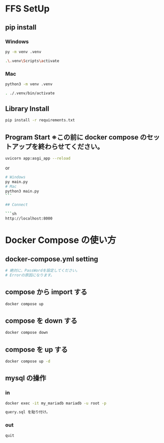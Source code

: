 # FFS SetUp

## pip install

### Windows

```sh
py -m venv .venv
```

```sh
.\.venv\Scripts\activate
```

### Mac

```sh
python3 -m venv .venv
```

```sh
. ./.venv/bin/activate
```

## Library Install

```sh
pip install -r requirements.txt
```

## Program Start ※この前に docker compose のセットアップを終わらせてください。

```sh
uvicorn app:asgi_app --reload
```

or

````sh
# Windows
py main.py
# Mac
python3 main.py
```

## Connect

```sh
http://localhost:8000
````

# Docker Compose の使い方

## docker-compose.yml setting

```sh
# 絶対に、PassWordを設定してください。
# Errorの原因になります。
```

## compose から import する

```sh
docker compose up
```

## compose を down する

```sh
docker compose down
```

## compose を up する

```sh
docker compose up -d
```

## mysql の操作

### in

```sh
docker exec -it my_mariadb mariadb -u root -p
```

```sh
query.sql を貼り付け。
```

### out

```sh
quit
```
